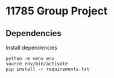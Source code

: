 # 11785 Group Project

## Dependencies

Install dependencies

```
python -m venv env
source env/bin/activate
pip install -r requirements.txt
```
